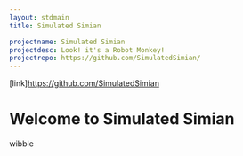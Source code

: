 ```yaml
---
layout: stdmain
title: Simulated Simian

projectname: Simulated Simian
projectdesc: Look! it's a Robot Monkey!
projectrepo: https://github.com/SimulatedSimian/
---
```


[link]https://github.com/SimulatedSimian

# Welcome to Simulated Simian

wibble
